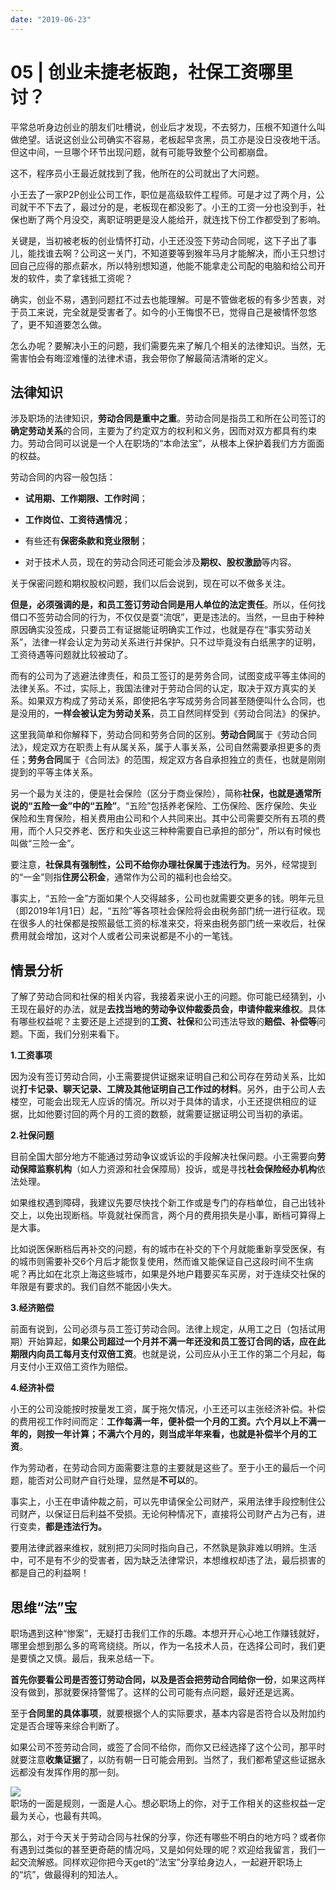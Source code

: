 ```yaml
---
date: "2019-06-23"
---  
```

      
# 05 | 创业未捷老板跑，社保工资哪里讨？
平常总听身边创业的朋友们吐槽说，创业后才发现，不去努力，压根不知道什么叫做绝望。话说这创业公司确实不容易，老板起早贪黑，员工亦是没日没夜地干活。但这中间，一旦哪个环节出现问题，就有可能导致整个公司都崩盘。

这不，程序员小王最近就找到了我，他所在的公司就出了大问题。

小王去了一家P2P创业公司工作，职位是高级软件工程师。可是才过了两个月，公司就干不下去了，最过分的是，老板现在都没影了。小王的工资一分也没到手，社保也断了两个月没交，离职证明更是没人能给开，就连找下份工作都受到了影响。

关键是，当初被老板的创业情怀打动，小王还没签下劳动合同呢，这下子出了事儿，能找谁去啊？公司这一关门，不知道要等到猴年马月才能解决，而小王只想讨回自己应得的那点薪水，所以特别想知道，他能不能拿走公司配的电脑和给公司开发的软件，卖了拿钱抵工资呢？

确实，创业不易，遇到问题扛不过去也能理解。可是不管做老板的有多少苦衷，对于员工来说，完全就是受害者了。如今的小王悔恨不已，觉得自己是被情怀忽悠了，更不知道要怎么做。

怎么办呢？要解决小王的问题，我们需要先来了解几个相关的法律知识。当然，无需害怕会有晦涩难懂的法律术语，我会带你了解最简洁清晰的定义。

<!-- [[[read_end]]] -->

## 法律知识

涉及职场的法律知识，**劳动合同是重中之重**。劳动合同是指员工和所在公司签订的**确定劳动关系**的合同，主要为了约定双方的权利和义务，因而对双方都具有约束力。劳动合同可以说是一个人在职场的“本命法宝”，从根本上保护着我们方方面面的权益。

劳动合同的内容一般包括：

* **试用期、工作期限、工作时间**；

* **工作岗位、工资待遇情况**；

* 有些还有**保密条款和竞业限制**；

* 对于技术人员，现在的劳动合同还可能会涉及**期权、股权激励**等内容。

关于保密问题和期权股权问题，我们以后会说到，现在可以不做多关注。

**但是，必须强调的是，和员工签订劳动合同是用人单位的法定责任**。所以，任何找借口不签劳动合同的行为，不仅仅是耍“流氓”，更是违法的。当然，一旦由于种种原因确实没签成，只要员工有证据能证明确实工作过，也就是存在“事实劳动关系”，法律一样会认定为劳动关系进行并保护。只不过毕竟没有白纸黑字的证明，工资待遇等问题就比较被动了。

而有的公司为了逃避法律责任，和员工签订的是劳务合同，试图变成平等主体间的法律关系。不过，实际上，我国法律对于劳动合同的认定，取决于双方真实的关系。如果双方构成了劳动关系，即使把名字写成劳务合同甚至随便叫什么合同，也是没用的，**一样会被认定为劳动关系**，员工自然同样受到《劳动合同法》的保护。

这里我简单和你解释下，劳动合同和劳务合同的区别。**劳动合同**属于《劳动合同法》，规定双方在职责上有从属关系，属于人事关系，公司自然需要承担更多的责任；**劳务合同**属于《合同法》的范围，规定双方各自承担独立的责任，也就是刚刚提到的平等主体关系。

另一个最为关注的，便是社会保险（区分于商业保险），简称**社保，也就是通常所说的“五险一金”中的“五险”**。“五险”包括养老保险、工伤保险、医疗保险、失业保险和生育保险，相关费用由公司和个人共同来出。其中公司需要交所有五项的费用，而个人只交养老、医疗和失业这三种种需要自已承担的部分”，所以有时候也叫做“三险一金”。

要注意，**社保具有强制性，公司不给你办理社保属于违法行为**。另外，经常提到的“一金”则指**住房公积金**，通常作为公司的福利也会给交。

事实上，“五险一金”方面如果个人交得越多，公司也就需要交更多的钱。明年元旦（即2019年1月1日）起，“五险”等各项社会保险将会由税务部门统一进行征收。现在很多人的社保都是按照最低工资的标准来交，将来由税务部门统一来收后，社保费用就会增加，这对个人或者公司来说都是不小的一笔钱。

## 情景分析

了解了劳动合同和社保的相关内容，我接着来说小王的问题。你可能已经猜到，小王现在最好的办法，就是**去找当地的劳动争议仲裁委员会，申请仲裁来维权**。具体有哪些权益呢？主要还是上述提到的**工资、社保**和公司违法导致的**赔偿、补偿等**问题。下面，我们分别来看下。

**1.工资事项**

因为没有签订劳动合同，小王需要提供证据来证明自己和公司存在劳动关系，比如说**打卡记录、聊天记录、工牌及其他证明自己工作过的材料**。另外，由于公司人去楼空，可能会出现无人应诉的情况。所以对于具体的请求，小王还提供相应的证据，比如他要讨回的两个月的工资的数额，就需要证据证明公司当初的承诺。

**2.社保问题**

目前全国大部分地方不能通过劳动争议或诉讼的手段解决社保问题。小王需要向**劳动保障监察机构**（如人力资源和社会保障局）投诉，或是寻找**社会保险经办机构**依法处理。

如果维权遇到障碍，我建议先要尽快找个新工作或是专门的存档单位，自己出钱补交上，以免出现断档。毕竟就社保而言，两个月的费用损失是小事，断档可算得上是大事。

比如说医保断档后再补交的问题，有的城市在补交的下个月就能重新享受医保，有的城市则需要补交6个月后才能恢复使用，然而谁又能保证自己这段时间不生病呢？再比如在北京上海这些城市，如果是外地户籍要买车买房，对于连续交社保的年限是有要求的。我们自然不能因小失大。

**3.经济赔偿**

前面有说到，公司必须与员工签订劳动合同。法律上规定，从用工之日（包括试用期）开始算起，**如果公司超过一个月并不满一年还没和员工签订合同的话，应在此期限内向员工每月支付双倍工资**。也就是说，公司应从小王工作的第二个月起，每月支付小王双倍工资作为赔偿。

**4.经济补偿**

小王的公司没能按时按量发工资，属于拖欠情况，小王还可以主张经济补偿。补偿的费用视工作时间而定：**工作每满一年，便补偿一个月的工资。六个月以上不满一年的，则按一年计算；不满六个月的，则当成半年来看，也就是补偿半个月的工资**。

作为劳动者，在劳动合同方面需要注意的主要就是这些了。至于小王的最后一个问题，能否对公司财产自行处理，显然是**不可以**的。

事实上，小王在申请仲裁之前，可以先申请保全公司财产，采用法律手段控制住公司财产，以保证日后利益不受损。无论何种情况下，直接将公司财产占为己有，进行变卖，**都是违法行为。**

要用法律武器来维权，就别把刀尖同时指向自己，不然孰是孰非难以明辨。生活中，可不是有不少的受害者，因为缺乏法律常识，本想维权却违了法，最后损害的都是自己的利益啊！

## 思维“法”宝

职场遇到这种“惨案”，无疑打击我们工作的乐趣。本想开开心心地工作赚钱就好，哪里会想到那么多的弯弯绕绕。所以，作为一名技术人员，在选择公司时，我们更是要慎之又慎。最后，我来总结一下。

**首先你要看公司是否签订劳动合同，以及是否会把劳动合同给你一份**，如果这两样没有做到，那就要保持警惕了。这样的公司可能有点问题，最好还是远离。

至于**合同里的具体事项**，就要根据个人的实际要求，基本内容是否符合以及附加约定是否合理等来综合判断了。

如果公司不签劳动合同，或签了合同不给你，而你又已经选择了这个公司，那平时就要注意**收集证据**了，以防有朝一日可能会用到。当然了，我们都希望这些证据永远都没有发挥作用的那一刻。

![](/images/白话法律42讲/03.职场篇/resourceimage49d04930d4f1c7aaadb0a013dad7744fd4d0.jpg)  
职场的一面是规则，一面是人心。想必职场上的你，对于工作相关的这些权益一定最为关心，也最有共鸣。

那么，对于今天关于劳动合同与社保的分享，你还有哪些不明白的地方吗？或者你有遇到过类似的甚至更奇葩的情况吗，又是如何处理的呢？欢迎给我留言，我们一起交流解惑。同样欢迎你把今天get的“法宝”分享给身边人，一起避开职场上的“坑”，做最得利的知法人。
